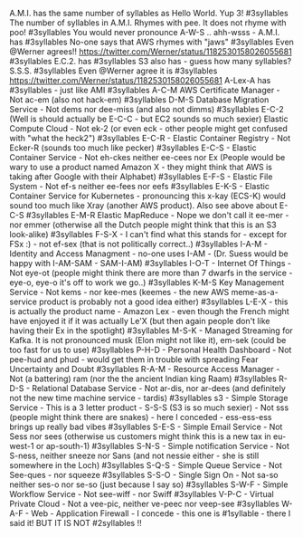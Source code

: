 A.M.I. has the same number of syllables as Hello World. Yup 3! #3syllables
The number of syllables in A.M.I. Rhymes with pee. It does not rhyme with poo! #3syllables
You would never pronounce A-W-S ..  ahh-wsss - A.M.I. has #3syllables
No-one says that AWS rhymes with "jaws" #3syllables
Even @Werner agrees!! https://twitter.com/Werner/status/1182530158026055681 #3syllables
E.C.2. has #3syllables
S3 also has - guess how many syllables?  S.S.S. #3syllables
Even @Werner agree it is #3syllables https://twitter.com/Werner/status/1182530158026055681
A-Lex-A has #3syllables - just like AMI #3syllables
A-C-M AWS Certificate Manager - Not ac-em (also not hack-em) #3syllables
D-M-S Database Migration Service - Not dems nor dee-miss (and also not dimms) #3syllables
E-C-2 (Well is should actually be E-C-C - but EC2 sounds so much sexier) Elastic Compute Cloud - Not ek-2 (or even eck - other people might get confused with "what the heck2") #3syllables
E-C-R - Elastic Container Registry - Not Ecker-R (sounds too much like pecker) #3syllables
E-C-S - Elastic Container Service - Not eh-ckes neither ee-cees nor Ex (People would be wary to use a product named Amazon X - they might think that AWS is taking after Google with their Alphabet) #3syllables
E-F-S - Elastic File System - Not ef-s neither ee-fees nor eefs #3syllables 
E-K-S - Elastic Container Service for Kubernetes - pronouncing this x-kay (ECS-K) would sound too much like Xray (another AWS product). Also see above about E-C-S #3syllables
E-M-R Elastic MapReduce - Nope we don't call it ee-mer - nor emmer (otherwise all the Dutch people might think that this is an S3 look-alike) #3syllables
F-S-X - I can't find what this stands for - except for FSx :) - not ef-sex (that is not politically correct..) #3syllables
I-A-M - Identity and Access Managment - no-one uses I-AM - (Dr. Suess would be happy with I-AM-SAM - SAM-I-AM) #3syllables
I-O-T - Internet Of Things - Not eye-ot (people might think there are more than 7 dwarfs in the service - eye-o, eye-o it's off to work we go..) #3syllables
K-M-S Key Management Service - Not kems - nor kee-mes (keemes - the new AWS meme-as-a-service product is probably not a good idea either) #3syllables
L-E-X - this is actually the product name - Amazon Lex - even though the French might have enjoyed it if it was actually Le'X (but then again people don't like having their Ex in the spotlight) #3syllables
M-S-K - Managed Streaming for Kafka. It is not pronounced musk (Elon might not like it), em-sek (could be too fast for us to use) #3syllables
P-H-D - Personal Health Dashboard - Not pee-hud and phud - would get them in trouble with spreading Fear Uncertainty and Doubt #3syllables
R-A-M - Resource Access Manager - Not (a battering) ram (nor the the ancient Indian king Raam) #3syllables
R-D-S - Relational Database Service - Not ar-dis, nor ar-dees (and definitely not the new time machine service - tardis) #3syllables
s3 - Simple Storage Service - This is a 3 letter product - S-S-S (S3 is so much sexier) - Not sss (people might think there are snakes) - here I conceded - ess-ess-ess brings up really bad vibes #3syllables
S-E-S - Simple Email Service - Not Sess nor sees (otherwise us customers might think this is a new tax in eu-west-1 or ap-south-1) #3syllables
S-N-S - Simple notification Service - Not S-ness, neither sneeze nor Sans (and not nessie either - she is still somewhere in the Loch) #3syllables
S-Q-S - Simple Queue Service - Not See-ques - nor squeeze #3syllables
S-S-O - Single Sign On - Not sa-so neither ses-o nor se-so (just because I say so) #3syllables
S-W-F - Simple Workflow Service - Not see-wiff - nor Swiff #3syllables
V-P-C - Virtual Private Cloud - Not a vee-pic, neither ve-peec nor veep-see #3syllables
W-A-F - Web - Application Firewall - I concede - this one is #1syllable - there I said it! BUT IT IS NOT #2syllables !!
